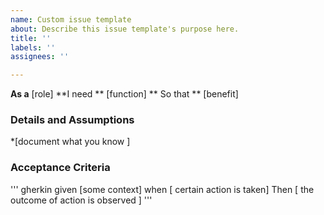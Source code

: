 ```yaml
---
name: Custom issue template
about: Describe this issue template's purpose here.
title: ''
labels: ''
assignees: ''

---
```


**As a**  [role]
**I need ** [function]
** So that ** [benefit]

### Details and Assumptions
*[document what you know ]

### Acceptance Criteria

''' gherkin 
given [some context]
when [ certain action is taken]
Then [ the outcome of action is observed ]
'''
